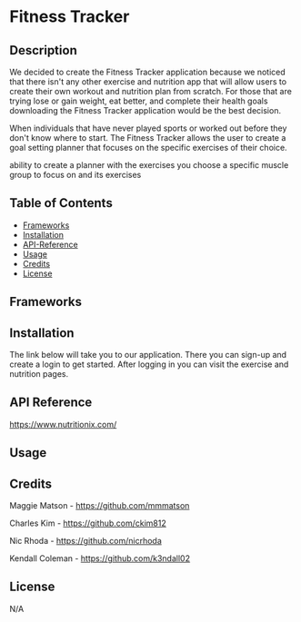 # Fitness Tracker

## Description

We decided to create the Fitness Tracker application because we noticed that there isn't any other exercise and nutrition app that will allow users to create their own workout and nutrition plan from scratch. For those that are trying lose or gain weight, eat better, and complete their health goals downloading the Fitness Tracker application would be the best decision. 

When individuals that have never played sports or worked out before they don't know where to start. The Fitness Tracker allows the user to create a goal setting planner that focuses on the specific exercises of their choice.

ability to create a planner with the exercises you choose a specific muscle group to focus on and its exercises 

## Table of Contents

- [Frameworks](#frameworks)
- [Installation](#installation)
- [API-Reference](#api-reference)
- [Usage](#usage)
- [Credits](#credits)
- [License](#license)

## Frameworks

## Installation

The link below will take you to our application. There you can sign-up and create a login to get started. After logging in you can visit the exercise and nutrition pages.

## API Reference

https://www.nutritionix.com/

## Usage

## Credits

Maggie Matson - https://github.com/mmmatson

Charles Kim - https://github.com/ckim812

Nic Rhoda - https://github.com/nicrhoda

Kendall Coleman - https://github.com/k3ndall02

## License

N/A
